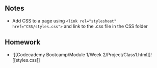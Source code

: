 ## Notes
-  Add CSS to a page using `<link rel="stylesheet" href="CSS/styles.css">` and link to the .css file in the CSS folder
## Homework
-  ![[Codecademy Bootcamp/Module 1/Week 2/Project/Class1.html]]![[styles.css]]
